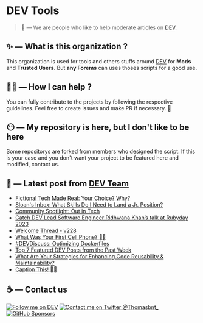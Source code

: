 # DEV Tools

> 🔧 — We are people who like to help moderate articles on [DEV](https://dev.to).

## ✨ — What is this organization ?

This organization is used for tools and others stuffs around [DEV](https://dev.to) for **Mods** and **Trusted Users**. But __any Forems__ can uses thoses scripts for a good use.


## 💪🏼 — How I can help ?

You can fully contribute to the projects by following the respective guidelines. Feel free to create issues and make PR if necessary. 🎉

## 😶 — My repository is here, but I don't like to be here

Some repositorys are forked from members who designed the script. If this is your case and you don't want your project to be featured here and modified, contact us.

## 📝 — Latest post from [DEV Team](https://dev.to/devteam)

<!-- BLOG-POST-LIST:START -->
- [Fictional Tech Made Real: Your Choice? Why?](https://dev.to/devteam/fictional-tech-made-real-your-choice-why-lea)
- [Sloan&#39;s Inbox: What Skills Do I Need to Land a Jr. Position?](https://dev.to/devteam/sloans-inbox-what-skills-do-i-need-to-land-a-jr-position-5eg4)
- [Community Spotlight: Out in Tech](https://dev.to/devteam/community-spotlight-out-in-tech-3c78)
- [Catch DEV Lead Software Engineer Ridhwana Khan’s talk at Rubyday 2023](https://dev.to/devteam/catch-dev-lead-software-engineer-ridhwana-khans-talk-at-rubyday-2023-34i1)
- [Welcome Thread - v228](https://dev.to/devteam/welcome-thread-v228-3jal)
- [What Was Your First Cell Phone? 🙌📱](https://dev.to/devteam/what-was-your-first-cell-phone-4gko)
- [#DEVDiscuss: Optimizing Dockerfiles](https://dev.to/devteam/devdiscuss-optimizing-dockerfiles-an1)
- [Top 7 Featured DEV Posts from the Past Week](https://dev.to/devteam/top-7-featured-dev-posts-from-the-past-week-34h0)
- [What Are Your Strategies for Enhancing Code Reusability &amp; Maintainability?](https://dev.to/devteam/what-are-your-strategies-for-enhancing-code-reusability-maintainability-4bc4)
- [Caption This! 🤔💭](https://dev.to/devteam/caption-this-2jcf)
<!-- BLOG-POST-LIST:END -->


## ☕ — Contact us

[![Follow me on DEV](https://img.shields.io/badge/dev.to-%2308090A.svg?&style=for-the-badge&logo=dev.to&logoColor=white&alt=devto)](https://dev.to/thomasbnt)
[![Contact me on Twitter @Thomasbnt_](https://img.shields.io/badge/Contact%20me%20on%20Twitter-%231DA1F2.svg?&style=for-the-badge&logo=twitter&logoColor=white&alt=twitter)](https://twitter.com/messages/1142357270-1142357270?text=Hello,%20I%20contact%20you%20from%20devtotools%20&recipient_id=1142357270) [![GitHub Sponsors](https://img.shields.io/badge/Sponsor%20me-%23EA54AE.svg?&style=for-the-badge&logo=github-sponsors&logoColor=white)](https://github.com/sponsors/thomasbnt)


